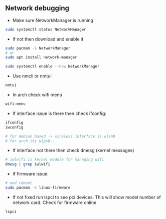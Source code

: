 ## Network debugging

* Make sure NetworkManager is running

```sh
sudo systemctl status NetworkManager
```

* If not then download and enable it

```sh
sudo pacman -S NetworkManager
# or
sudo apt install network-manager

sudo systemctl enable --now NetworkManager
```

* Use nmcli or nmtui

```sh
nmtui
```

* In arch check wifi menu

```sh
wifi-menu
```

* If interface issue is there then check ifconfig:

```sh
ifconfig
iwconfig

# for debian based -> wireless interface is wlan0
# for arch its wlps0..
```

* If interface not there then check dmesg (kernel messages)

```sh
# iwlwifi is kernel module for managing wifi
dmesg | grep iwlwifi
```

* If firmware issue:

```sh
# and reboot
sudo pacman -S linux-firmware
```

* If not fixed run lspci to see pci devices. This will show model number of network card. Check for firmware online

```sh
lspci
```
